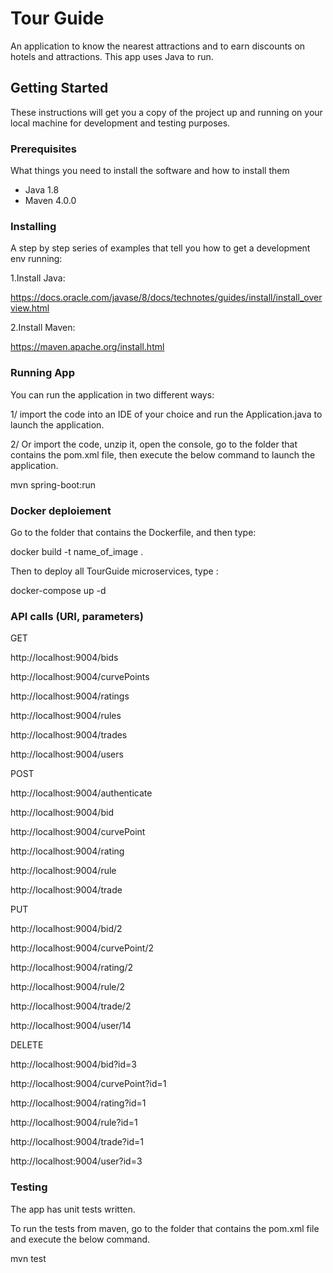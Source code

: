 # Tour Guide
An application to know the nearest attractions and to earn discounts on hotels and attractions.
This app uses Java to run.

## Getting Started

These instructions will get you a copy of the project up and running on your local machine for development and testing purposes. 

### Prerequisites

What things you need to install the software and how to install them

- Java 1.8
- Maven 4.0.0

### Installing

A step by step series of examples that tell you how to get a development env running:

1.Install Java:

https://docs.oracle.com/javase/8/docs/technotes/guides/install/install_overview.html

2.Install Maven:

https://maven.apache.org/install.html

### Running App

You can run the application in two different ways:

1/ import the code into an IDE of your choice and run the Application.java to launch the application.

2/ Or import the code, unzip it, open the console, go to the folder that contains the pom.xml file, then execute the below command to launch the application.

mvn spring-boot:run 


### Docker deploiement

Go to the folder that contains the Dockerfile, and then type:

docker build -t name_of_image .

Then to deploy all TourGuide microservices, type :

docker-compose up -d


### API calls (URI, parameters)
GET

http://localhost:9004/bids

http://localhost:9004/curvePoints

http://localhost:9004/ratings

http://localhost:9004/rules

http://localhost:9004/trades

http://localhost:9004/users


POST

http://localhost:9004/authenticate

http://localhost:9004/bid

http://localhost:9004/curvePoint

http://localhost:9004/rating

http://localhost:9004/rule

http://localhost:9004/trade


PUT

http://localhost:9004/bid/2

http://localhost:9004/curvePoint/2

http://localhost:9004/rating/2

http://localhost:9004/rule/2

http://localhost:9004/trade/2

http://localhost:9004/user/14


DELETE

http://localhost:9004/bid?id=3

http://localhost:9004/curvePoint?id=1

http://localhost:9004/rating?id=1

http://localhost:9004/rule?id=1

http://localhost:9004/trade?id=1

http://localhost:9004/user?id=3


### Testing
The app has unit tests written.

To run the tests from maven, go to the folder that contains the pom.xml file and execute the below command.

mvn test


